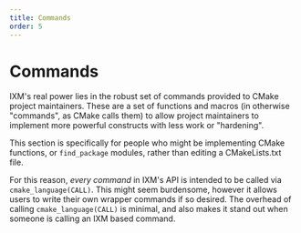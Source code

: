 ```yaml
---
title: Commands
order: 5
---
```


# Commands

IXM's real power lies in the robust set of commands provided to CMake project
maintainers. These are a set of functions and macros (in otherwise "commands",
as CMake calls them) to allow project maintainers to implement more powerful
constructs with less work or "hardening".

This section is specifically for people who might be implementing CMake
functions, or `find_package` modules, rather than editing a CMakeLists.txt
file.

For this reason, *every command* in IXM's API is intended to be called via
`cmake_language(CALL)`. This might seem burdensome, however it allows users to
write their own wrapper commands if so desired. The overhead of calling
`cmake_language(CALL)` is minimal, and also makes it stand out when someone is
calling an IXM based command.
